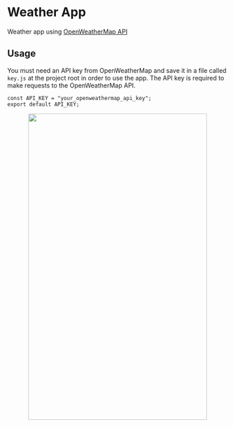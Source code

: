 # Weather App

Weather app using [OpenWeatherMap API](https://openweathermap.org/api)

## Usage
You must need an API key from OpenWeatherMap and save it in a file called `key.js` at the project root in order to use the app. The API key is required to make requests to the OpenWeatherMap API.


```
const API_KEY = "your_openweathermap_api_key";
export default API_KEY;
```

<div align="center">
  <img src="https://github.com/Lalitkumar4/weather-app/assets/64465383/94dca289-1a49-4658-9e44-4fd24c1fdab6" width="90%" height="700"/>
</div>


